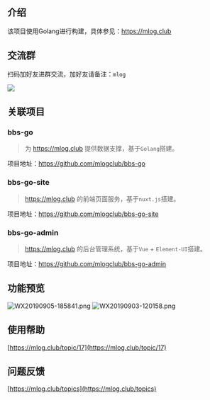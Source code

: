## 介绍
该项目使用Golang进行构建，具体参见：https://mlog.club

## 交流群

扫码加好友进群交流，加好友请备注：`mlog`

![](https://i.loli.net/2019/06/25/5d11effb3458934717.png)

## 关联项目
### bbs-go
> 为 https://mlog.club 提供数据支撑，基于`Golang`搭建。

项目地址：https://github.com/mlogclub/bbs-go

### bbs-go-site
> https://mlog.club 的前端页面服务，基于`nuxt.js`搭建。

项目地址：https://github.com/mlogclub/bbs-go-site


### bbs-go-admin
> https://mlog.club 的后台管理系统，基于`Vue` + `Element-UI`搭建。

项目地址：https://github.com/mlogclub/bbs-go-admin

## 功能预览
![WX20190905-185841.png](https://i.loli.net/2019/09/05/jXpoIDciyfE8n9t.png)
![WX20190903-120158.png](https://i.loli.net/2019/09/03/AsETB2OJpXD6gUV.png)

## 使用帮助
[https://mlog.club/topic/17](https://mlog.club/topic/17)

## 问题反馈

[https://mlog.club/topics](https://mlog.club/topics)
